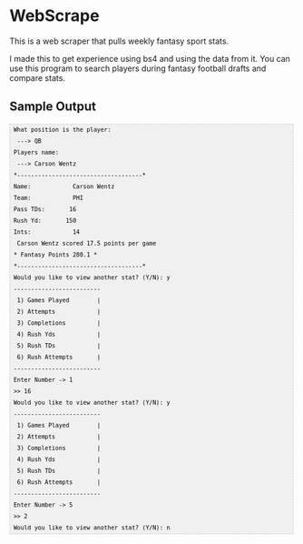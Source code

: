 # WebScrape
This is a web scraper that pulls weekly fantasy sport stats. 

I made this to get experience using bs4 and using the data from it. 
You can use this program to search players during fantasy football drafts 
and compare stats. 

<h2>Sample Output</h2>

<pre  style="font-family:arial;font-size:12px;border:1px dashed #CCCCCC;width:99%;height:auto;overflow:auto;background:#f0f0f0;;background-image:URL(http://2.bp.blogspot.com/_z5ltvMQPaa8/SjJXr_U2YBI/AAAAAAAAAAM/46OqEP32CJ8/s320/codebg.gif);padding:0px;color:#000000;text-align:left;line-height:20px;"><code style="color:#000000;word-wrap:normal;"> What position is the player:   
  ---&gt; QB  
 Players name:   
  ---&gt; Carson Wentz  
 *------------------------------------*  
 Name:            Carson Wentz   
 Team:            PHI   
 Pass TDs:       16   
 Rush Yd:       150   
 Ints:            14   
  Carson Wentz scored 17.5 points per game  
 * Fantasy Points 280.1 *  
 *------------------------------------*  
 Would you like to view another stat? (Y/N): y  
 -------------------------  
  1) Games Played        |  
  2) Attempts            |  
  3) Completions         |  
  4) Rush Yds            |  
  5) Rush TDs            |  
  6) Rush Attempts       |  
 -------------------------  
 Enter Number -&gt; 1  
 &gt;&gt; 16  
 Would you like to view another stat? (Y/N): y  
 -------------------------  
  1) Games Played        |  
  2) Attempts            |  
  3) Completions         |  
  4) Rush Yds            |  
  5) Rush TDs            |  
  6) Rush Attempts       |  
 -------------------------  
 Enter Number -&gt; 5  
 &gt;&gt; 2  
 Would you like to view another stat? (Y/N): n  
</code></pre>

